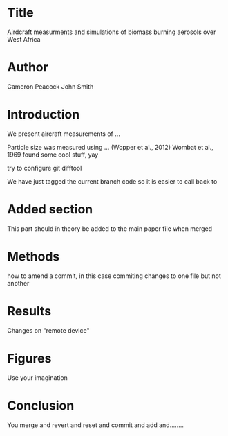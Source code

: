 # Title

Airdcraft measurments and simulations of biomass burning aerosols over West Africa

# Author
Cameron Peacock
John Smith

# Introduction
We present aircraft measurements of ...

Particle size was measured using ... (Wopper et al., 2012)
Wombat et al., 1969 found some cool stuff, yay

try to configure git difftool

We have just tagged the current branch code so it is easier to call back to

# Added section
This part should in theory be added to the main paper file when merged

# Methods
how to amend a commit, in this case commiting changes to one file but not another

# Results
Changes on "remote device"

# Figures
Use your imagination

# Conclusion
You merge and revert and reset and commit and add and........
